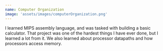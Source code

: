 ```yaml
---
name: Computer Organization
image: 'assets/images/computerOrganization.png'
---
```

I learned MIPS assembly language, and was tasked with building a basic calculator. That project was one of the hardest things I have ever done, but I learned a lot from it. We also learned about processor datapaths and how processors access memory.
